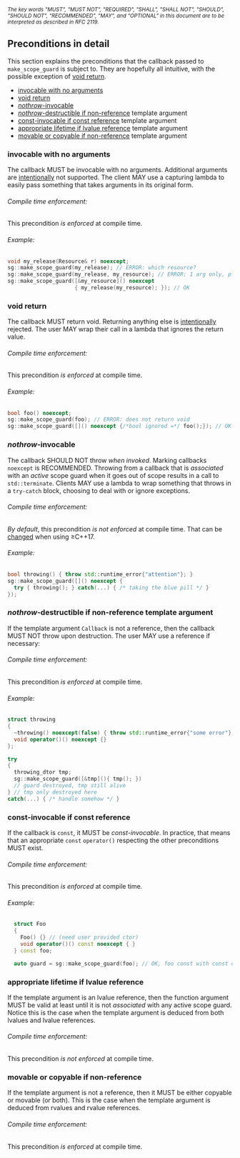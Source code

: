 <sup>_The key words "MUST", "MUST NOT", "REQUIRED", "SHALL", "SHALL
NOT", "SHOULD", "SHOULD NOT", "RECOMMENDED",  "MAY", and "OPTIONAL" in this
document are to be interpreted as described in RFC 2119._</sup>

## Preconditions in detail

This section explains the preconditions that the callback passed to
`make_scope_guard` is subject to. They are hopefully all intuitive, with the
possible exception of [void return](#void-return).

- [invocable with no arguments](#invocable-with-no-arguments)
- [void return](#void-return)
- [_nothrow_-invocable](#nothrow-invocable)
- [_nothrow_-destructible if non-reference](#nothrow-destructible-if-non-reference-template-argument)
template argument
- [const-invocable if const reference](#const-invocable-if-const-reference)
template argument
- [appropriate lifetime if lvalue reference](#appropriate-lifetime-if-lvalue-reference)
template argument
- [movable or copyable if non-reference](#movable-or-copyable-if-non-reference)
template argument

### invocable with no arguments

The callback MUST be invocable with no arguments. Additional arguments are
[intentionally](design.md#no-extra-arguments) not supported. The client MAY use
a capturing lambda to easily pass something that takes arguments in its original
form.

###### Compile time enforcement:

This precondition _is enforced_ at compile time.

###### Example:

```c++
void my_release(Resource& r) noexcept;
sg::make_scope_guard(my_release); // ERROR: which resource?
sg::make_scope_guard(my_release, my_resource); // ERROR: 1 arg only, please
sg::make_scope_guard([&my_resource]() noexcept
                     { my_release(my_resource); }); // OK
```

### void return

The callback MUST return void. Returning anything else is
[intentionally](design.md#no-return) rejected. The user MAY wrap their call in a
lambda that ignores the return value.

###### Compile time enforcement:

This precondition _is enforced_ at compile time.

###### Example:

```c++
bool foo() noexcept;
sg::make_scope_guard(foo); // ERROR: does not return void
sg::make_scope_guard([]() noexcept {/*bool ignored =*/ foo();}); // OK
```

### _nothrow_-invocable

The callback SHOULD NOT throw _when invoked_. Marking callbacks `noexcept` is
RECOMMENDED. Throwing from a callback that is _associated_ with an _active_
scope guard when it goes out of scope results in a call to `std::terminate`.
Clients MAY use a lambda to wrap something that throws in a `try-catch` block,
choosing to deal with or ignore exceptions.

###### Compile time enforcement:

_By default_, this precondition _is not enforced_ at compile time. That can be
[changed](interface.md#compilation-option-sg_require_noexcept_in_cpp17) when
using &ge;C++17.

###### Example:

```c++
bool throwing() { throw std::runtime_error{"attention"}; }
sg::make_scope_guard([]() noexcept {
  try { throwing(); } catch(...) { /* taking the blue pill */ }
});
```

### _nothrow_-destructible if non-reference template argument

If the template argument `Callback` is not a reference, then the callback
MUST NOT throw upon destruction. The user MAY use a reference if necessary:

###### Compile time enforcement:

This precondition _is enforced_ at compile time.

###### Example:

```c++
struct throwing
{
  ~throwing() noexcept(false) { throw std::runtime_error{"some error"}; }
  void operator()() noexcept {}
};

try
{
  throwing_dtor tmp;
  sg::make_scope_guard([&tmp](){ tmp(); })
  // guard destroyed, tmp still alive
} // tmp only destroyed here
catch(...) { /* handle somehow */ }
```

### const-invocable if const reference

If the callback is `const`, it MUST be _const-invocable_. In practice, that
means that an appropriate `const` `operator()` respecting the other
preconditions MUST exist.

###### Compile time enforcement:

This precondition _is enforced_ at compile time.

###### Example:

```c++
  struct Foo
  {
    Foo() {} // (need user provided ctor)
    void operator()() const noexcept { }
  } const foo;

  auto guard = sg::make_scope_guard(foo); // OK, foo const with const op()
```

### appropriate lifetime if lvalue reference

If the template argument is an lvalue reference, then the function argument MUST
be valid at least until it is not _associated_ with any active scope guard.
Notice this is the case when the template argument is deduced from both lvalues
and lvalue references.

###### Compile time enforcement:

This precondition _is not enforced_ at compile time.

### movable or copyable if non-reference

If the template argument is not a reference, then it MUST be
either copyable or movable (or both). This is the case when the template
argument is deduced from rvalues and rvalue references.

###### Compile time enforcement:

This precondition _is enforced_ at compile time.